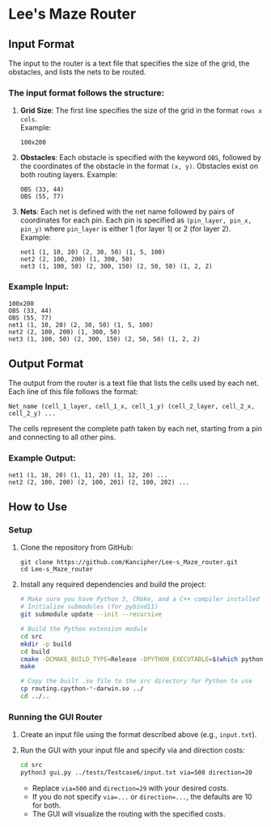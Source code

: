 # Lee's Maze Router

## Input Format

The input to the router is a text file that specifies the size of the grid, the obstacles, and lists the nets to be routed.

### The input format follows the structure:

1. **Grid Size**: The first line specifies the size of the grid in the format `rows x cols`.  
   Example:
   ```
   100x200
   ```

2. **Obstacles**: Each obstacle is specified with the keyword `OBS`, followed by the coordinates of the obstacle in the format `(x, y)`. Obstacles exist on both routing layers.
   Example:
   ```
   OBS (33, 44)
   OBS (55, 77)
   ```

3. **Nets**: Each net is defined with the net name followed by pairs of coordinates for each pin. Each pin is specified as `(pin_layer, pin_x, pin_y)` where `pin_layer` is either 1 (for layer 1) or 2 (for layer 2).  
   Example:
   ```
   net1 (1, 10, 20) (2, 30, 50) (1, 5, 100)
   net2 (2, 100, 200) (1, 300, 50)
   net3 (1, 100, 50) (2, 300, 150) (2, 50, 50) (1, 2, 2)
   ```

### Example Input:
```
100x200
OBS (33, 44)
OBS (55, 77)
net1 (1, 10, 20) (2, 30, 50) (1, 5, 100)
net2 (2, 100, 200) (1, 300, 50)
net3 (1, 100, 50) (2, 300, 150) (2, 50, 50) (1, 2, 2)
```

## Output Format

The output from the router is a text file that lists the cells used by each net. Each line of this file follows the format:

```
Net_name (cell_1_layer, cell_1_x, cell_1_y) (cell_2_layer, cell_2_x, cell_2_y) ...
```

The cells represent the complete path taken by each net, starting from a pin and connecting to all other pins.

### Example Output:
```
net1 (1, 10, 20) (1, 11, 20) (1, 12, 20) ...
net2 (2, 100, 200) (2, 100, 201) (2, 100, 202) ...
```

## How to Use

### Setup

1. Clone the repository from GitHub:
   ```
   git clone https://github.com/Kancipher/Lee-s_Maze_router.git
   cd Lee-s_Maze_router
   ```

2. Install any required dependencies and build the project:
   ```bash
   # Make sure you have Python 3, CMake, and a C++ compiler installed
   # Initialize submodules (for pybind11)
   git submodule update --init --recursive

   # Build the Python extension module
   cd src
   mkdir -p build
   cd build
   cmake -DCMAKE_BUILD_TYPE=Release -DPYTHON_EXECUTABLE=$(which python3) ..
   make

   # Copy the built .so file to the src directory for Python to use
   cp routing.cpython-*-darwin.so ../
   cd ../..
   ```

### Running the GUI Router

1. Create an input file using the format described above (e.g., `input.txt`).

2. Run the GUI with your input file and specify via and direction costs:
   ```bash
   cd src
   python3 gui.py ../tests/Testcase6/input.txt via=500 direction=20
   ```
   - Replace `via=500` and `direction=29` with your desired costs.
   - If you do not specify `via=...` or `direction=...`, the defaults are 10 for both.
   - The GUI will visualize the routing with the specified costs.

